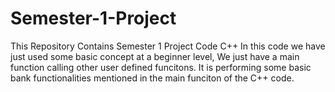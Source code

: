 # Semester-1-Project
This Repository Contains Semester 1 Project Code C++ 
In this code we have just used some basic concept at a beginner level, We just have a main function calling other user defined funcitons. It is performing some basic bank functionalities mentioned in the main funciton of the C++ code. 
